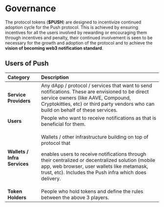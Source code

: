 # Governance

The protocol tokens \(**$PUSH**\) are designed to incentivize continued adoption cycle for the Push protocol. This is achieved by ensuring incentives for all the users involved by rewarding or encouraging them through incentives and penalty, their continued involvement is seen to be necessary for the growth and adoption of the protocol and to achieve the **vision of becoming web3 notification standard**.

## Users of Push

<table>
  <thead>
    <tr>
      <th style="text-align:left">Category</th>
      <th style="text-align:left">Description</th>
    </tr>
  </thead>
  <tbody>
    <tr>
      <td style="text-align:left"><b>Service Providers</b>
      </td>
      <td style="text-align:left">Any dApp / protocol / services that want to send notifications. These
        are envisioned to be direct service owners (like AAVE, Compound, Cryptokitties,
        etc) or third party vendors who can build on behalf of these services.</td>
    </tr>
    <tr>
      <td style="text-align:left"><b>Users</b>
      </td>
      <td style="text-align:left">&#x200B;People who want to receive notifications as that is beneficial
        for them.</td>
    </tr>
    <tr>
      <td style="text-align:left"><b>Wallets / Infra Services</b>
      </td>
      <td style="text-align:left">
        <p>Wallets / other infrastructure building on top of protocol that</p>
        <p>enables users to receive notifications through their centralized or decentralized
          solution (mobile app, web browser, user wallets like metamask, trust, etc).
          Includes the Push infra which does delivery.</p>
      </td>
    </tr>
    <tr>
      <td style="text-align:left"><b>Token Holders</b>
      </td>
      <td style="text-align:left">People who hold tokens and define the rules between the above 3 players.</td>
    </tr>
  </tbody>
</table>

